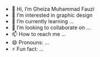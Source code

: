 - 👋 Hi, I’m Gheiza Muhammad Fauzi
- 👀 I’m interested in graphic design
- 🌱 I’m currently learning ...
- 💞️ I’m looking to collaborate on ...
- 📫 How to reach me ...
- 😄 Pronouns: ...
- ⚡ Fun fact: ...

<!---
seebiadab/seebiadab is a ✨ special ✨ repository because its `README.md` (this file) appears on your GitHub profile.
You can click the Preview link to take a look at your changes.
--->
